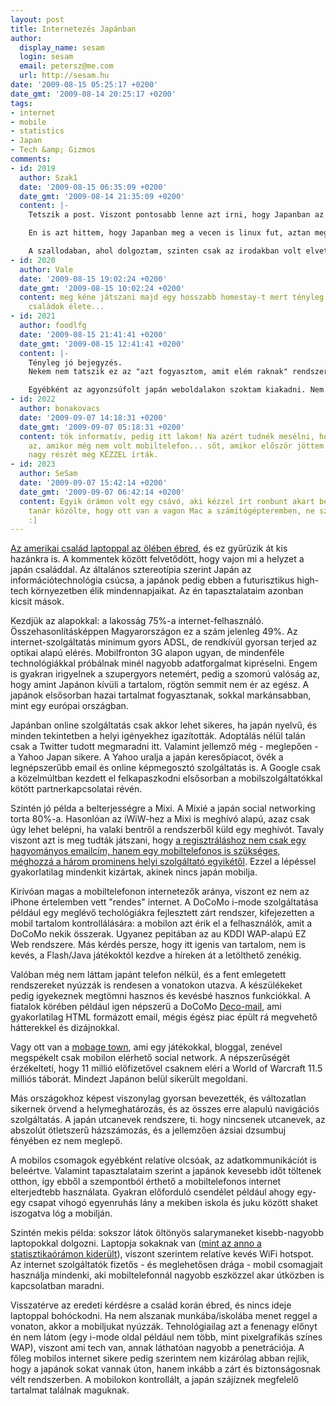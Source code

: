 ```yaml
---
layout: post
title: Internetezés Japánban
author:
  display_name: sesam
  login: sesam
  email: petersz@me.com
  url: http://sesam.hu
date: '2009-08-15 05:25:17 +0200'
date_gmt: '2009-08-14 20:25:17 +0200'
tags:
- internet
- mobile
- statistics
- Japan
- Tech &amp; Gizmos
comments:
- id: 2019
  author: Szak1
  date: '2009-08-15 06:35:09 +0200'
  date_gmt: '2009-08-14 21:35:09 +0200'
  content: |-
    Tetszik a post. Viszont pontosabb lenne azt irni, hogy Japanban az eg vilagon nincs wifi hotspot. Nem tudom, van-e meg olyan fejlett orszag, ahol se mekiben, se starbucksban, se ettermekben, sot, meg a manga-kisszekben sincs wifi. Ez a te altalad is bemutatott mobilnet-elterjedtseg miatt van igy: gyakorlatilag csak a turistaknak lenne igenye netre utkozben.

    En is azt hittem, hogy Japanban meg a vecen is linux fut, aztan megerkeztunk a host-csaladokhoz, akik egytol egyig jomodu, modern csaladok voltak Kawasaki egy bekes kertvarosi reszeben. 5 csaladbol egynek volt szamitogepe! Ahol nincsenek fiatalok, oda nem igen tor be a technologia - az en csaladomnal 20 perces telefonalgatasba kerult kinyomoznia az anyukanak, hogy a vezetekes telfonon a nemzetkozi elohivoszam a 010.

    A szallodaban, ahol dolgoztam, szinten csak az irodakban volt elvetve egy-egy katodsugarcsoves monitoros szamitogep. A napi utasitasok pedig mindig papircetlikre voltak irva, amit az alkalmazottak egesz nap hordtak magukkal, es igeny szerint passzoltak tovabb a cimzetteknek. Hiaba, az meg a videk volt, es az Japanban se a csucs.
- id: 2020
  author: Vale
  date: '2009-08-15 19:02:24 +0200'
  date_gmt: '2009-08-15 10:02:24 +0200'
  content: meg kéne játszani majd egy hosszabb homestay-t mert tényleg érdekel a japán
    családok élete...
- id: 2021
  author: foodlfg
  date: '2009-08-15 21:41:41 +0200'
  date_gmt: '2009-08-15 12:41:41 +0200'
  content: |-
    Tényleg jó bejegyzés.
    Nekem nem tatszik ez az "azt fogyasztom, amit elém raknak" rendszer.

    Egyébként az agyonzsúfolt japán weboldalakon szoktam kiakadni. Nem mintha használnám/ismerném őket, csak amennyivel eddig találkoztam, az inkább gázosan nézett ki. Persze biztos meg lehet szokni, csak szerintem lehetne ezt jobban is csinálni.
- id: 2022
  author: bonakovacs
  date: '2009-09-07 14:18:31 +0200'
  date_gmt: '2009-09-07 05:18:31 +0200'
  content: tök informatív, pedig itt lakom! Na azért tudnék mesélni, hogy milyen volt
    az, amikor még nem volt mobiltelefon... sőt, amikor először jöttem ('89), a ronbunok
    nagy részét még KÉZZEL írták.
- id: 2023
  author: SeSam
  date: '2009-09-07 15:42:14 +0200'
  date_gmt: '2009-09-07 06:42:14 +0200'
  content: Egyik órámon volt egy csávó, aki kézzel írt ronbunt akart beadni, de a
    tanár közölte, hogy ott van a vagon Mac a számítógépteremben, ne szórakozzon vele.
    :]
---
```


[Az amerikai család laptoppal az ölében ébred](http://webisztan.blog.hu/2009/08/14/a_csalad_laptoppal_az_oleben_ebred), és ez gyűrűzik át kis hazánkra is. A kommentek között felvetődött, hogy vajon mi a helyzet a japán családdal. Az általános sztereotípia szerint Japán az információtechnológia csúcsa, a japánok pedig ebben a futurisztikus high-tech környezetben élik mindennapjaikat. Az én tapasztalataim azonban kicsit mások.

Kezdjük az alapokkal: a lakosság 75%-a internet-felhasználó. Összehasonlításképpen Magyarországon ez a szám jelenleg 49%. Az internet-szolgáltatás minimum gyors ADSL, de rendkívül gyorsan terjed az optikai alapú elérés. Mobilfronton 3G alapon ugyan, de mindenféle technológiákkal próbálnak minél nagyobb adatforgalmat kipréselni. Engem is gyakran irigyelnek a szupergyors netemért, pedig a szomorú valóság az, hogy amint Japánon kívüli a tartalom, rögtön semmit nem ér az egész. A japánok elsősorban hazai tartalmat fogyasztanak, sokkal markánsabban, mint egy európai országban.

Japánban online szolgáltatás csak akkor lehet sikeres, ha japán nyelvű, és minden tekintetben a helyi igényekhez igazították. Adoptálás nélül talán csak a Twitter tudott megmaradni itt. Valamint jellemző még - meglepően - a Yahoo Japan sikere. A Yahoo uralja a japán keresőpiacot, övék a legnépszerűbb email és online képmegosztó szolgáltatás is. A Google csak a közelmúltban kezdett el felkapaszkodni elsősorban a mobilszolgáltatókkal kötött partnerkapcsolatai révén.

Szintén jó példa a belterjességre a Mixi. A Mixié a japán social networking torta 80%-a. Hasonlóan az iWiW-hez a Mixi is meghívó alapú, azaz csak úgy lehet belépni, ha valaki bentről a rendszerből küld egy meghívót. Tavaly viszont azt is meg tudták játszani, hogy [a regisztráláshoz nem csak egy hagyományos emailcím, hanem egy mobiltelefonos is szükséges, méghozzá a három prominens helyi szolgáltató egyikétől](http://www.tofugu.com/2008/04/22/mixijp-hates-foreigners-now-requiring-a-mobile-email-address-to-join). Ezzel a lépéssel gyakorlatilag mindenkit kizártak, akinek nincs japán mobilja.

Kirívóan magas a mobiltelefonon internetezők aránya, viszont ez nem az iPhone értelemben vett "rendes" internet. A DoCoMo i-mode szolgáltatása például egy meglévő techológiákra fejlesztett zárt rendszer, kifejezetten a mobil tartalom kontrollálására: a mobilon azt érik el a felhasználók, amit a DoCoMo nekik összerak. Ugyanez pepitában az au KDDI WAP-alapú EZ Web rendszere. Más kérdés persze, hogy itt igenis van tartalom, nem is kevés, a Flash/Java játékoktól kezdve a híreken át a letölthető zenékig.

Valóban még nem láttam japánt telefon nélkül, és a fent emlegetett rendszereket nyúzzák is rendesen a vonatokon utazva. A készülékeket pedig igyekeznek megtömni hasznos és kevésbé hasznos funkciókkal. A fiatalok körében például igen népszerű a DoCoMo [Deco-mail](http://www.nttdocomo.co.jp/english/service/imode/deco_mail/index.html), ami gyakorlatilag HTML formázott email, mégis égész piac épült rá megvehető hátterekkel és dizájnokkal.

Vagy ott van a [mobage town](http://www.techcrunch.com/2008/08/16/mobage-town-japan’s-biggest-mobile-only-sns), ami egy játékokkal, bloggal, zenével megspékelt csak mobilon elérhető social network. A népszerűségét érzékelteti, hogy 11 millió előfizetővel csaknem eléri a World of Warcraft 11.5 milliós táborát. Mindezt Japánon belül sikerült megoldani.

Más országokhoz képest viszonylag gyorsan bevezették, és változatlan sikernek örvend a helymeghatározás, és az összes erre alapulú navigációs szolgáltatás. A japán utcanevek rendszere, ti. hogy nincsenek utcanevek, az abszolút ötletszerű házszámozás, és a jellemzően ázsiai dzsumbuj fényében ez nem meglepő.

A mobilos csomagok egyébként relatíve olcsóak, az adatkommunikációt is beleértve. Valamint tapasztalataim szerint a japánok kevesebb időt töltenek otthon, így ebből a szempontból érthető a mobiltelefonos internet elterjedtebb használata. Gyakran előforduló csendélet például ahogy egy-egy csapat vihogó egyenruhás lány a mekiben iskola és juku között shaket iszogatva lóg a mobilján.

Szintén mekis példa: sokszor látok öltönyös salarymaneket kisebb-nagyobb laptopokkal dolgozni. Laptopja sokaknak van ([mint az anno a statisztikaórámon kiderült](http://sesam.hu/2005/10/13/stat-2)), viszont szerintem relatíve kevés WiFi hotspot. Az internet szolgáltatók fizetős - és meglehetősen drága - mobil csomagjait használja mindenki, aki mobiltelefonnál nagyobb eszközzel akar útközben is kapcsolatban maradni.

Visszatérve az eredeti kérdésre a család korán ébred, és nincs ideje laptoppal bohóckodni. Ha nem alszanak munkába/iskolába menet reggel a vonaton, akkor a mobiljukat nyúzzák. Tehnológiailag azt a fenenagy előnyt én nem látom (egy i-mode oldal például nem több, mint pixelgrafikás színes WAP), viszont ami tech van, annak láthatóan nagyobb a penetrációja. A főleg mobilos internet sikere pedig szerintem nem kizárólag abban rejlik, hogy a japánok sokat vannak úton, hanem inkább a zárt és biztonságosnak vélt rendszerben. A mobilokon kontrollált, a japán szájíznek megfelelő tartalmat találnak maguknak.
